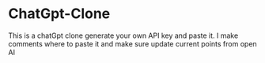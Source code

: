 # ChatGpt-Clone
This is a chatGpt clone generate your own API key and paste it. I make comments where to paste it and make sure update current points from open AI
